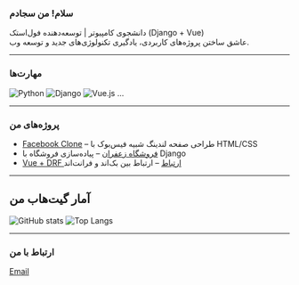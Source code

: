 ### سلام! من سجادم

دانشجوی کامپیوتر | توسعه‌دهنده فول‌استک (Django + Vue)  
عاشق ساختن پروژه‌های کاربردی، یادگیری تکنولوژی‌های جدید و توسعه وب.

---

### مهارت‌ها
![Python](https://img.shields.io/badge/Python-3776AB?style=for-the-badge&logo=python&logoColor=white)
![Django](https://img.shields.io/badge/Django-092E20?style=for-the-badge&logo=django&logoColor=white)
![Vue.js](https://img.shields.io/badge/Vue.js-35495E?style=for-the-badge&logo=vue.js&logoColor=4FC08D)
...

---

### پروژه‌های من
- [Facebook Clone](https://github.com/sajad-18/Facebook) – طراحی صفحه لندینگ شبیه فیس‌بوک با HTML/CSS
- [فروشگاه زعفران](https://github.com/sajad-18/Saffron-Shop-Clone) – پیاده‌سازی فروشگاه با Django
- [Vue + DRF ارتباط](https://github.com/sajad-18/vue-drf-integration) – ارتباط بین بک‌اند و فرانت‌اند

---

## آمار گیت‌هاب من

![GitHub stats](https://github-readme-stats.vercel.app/api?username=sajad-18&show_icons=true&theme=gruvbox)
![Top Langs](https://github-readme-stats.vercel.app/api/top-langs/?username=sajad-18&layout=compact)

---

### ارتباط با من
[Email](mailto:sajjad.ir8415@gmail.com)
